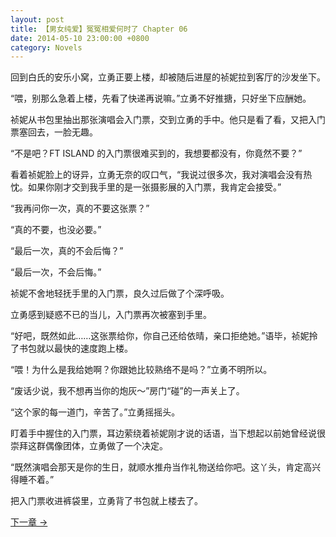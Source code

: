 ```yaml
---
layout: post
title: 【男女纯爱】冤冤相爱何时了 Chapter 06
date: 2014-05-10 23:00:00 +0800
category: Novels
---
```

回到白氏的安乐小窝，立勇正要上楼，却被随后进屋的祯妮拉到客厅的沙发坐下。

“喂，别那么急着上楼，先看了快递再说嘛。”立勇不好推搪，只好坐下应酬她。

祯妮从书包里抽出那张演唱会入门票，交到立勇的手中。他只是看了看，又把入门票塞回去，一脸无趣。

“不是吧？FT ISLAND 的入门票很难买到的，我想要都没有，你竟然不要？”

看着祯妮脸上的讶异，立勇无奈的叹口气，“我说过很多次，我对演唱会没有热忱。如果你刚才交到我手里的是一张摄影展的入门票，我肯定会接受。”

“我再问你一次，真的不要这张票？”

“真的不要，也没必要。”

“最后一次，真的不会后悔？”

“最后一次，不会后悔。”

祯妮不舍地轻抚手里的入门票，良久过后做了个深呼吸。

立勇感到疑惑不已的当儿，入门票再次被塞到手里。

“好吧，既然如此……这张票给你，你自己还给依晴，亲口拒绝她。”语毕，祯妮拎了书包就以最快的速度跑上楼。

“喂！为什么是我给她啊？你跟她比较熟络不是吗？”立勇不明所以。

“废话少说，我不想再当你的炮灰～”房门“碰”的一声关上了。

“这个家的每一道门，辛苦了。”立勇摇摇头。

盯着手中握住的入门票，耳边萦绕着祯妮刚才说的话语，当下想起以前她曾经说很崇拜这群偶像团体，立勇做了一个决定。

“既然演唱会那天是你的生日，就顺水推舟当作礼物送给你吧。这丫头，肯定高兴得睡不着。”

把入门票收进裤袋里，立勇背了书包就上楼去了。

[下一章 →](/novels/2014/05/11/the-sins-of-love-07.html)
